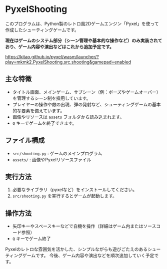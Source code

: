 # PyxelShooting
このプログラムは、Python製のレトロ風2Dゲームエンジン「Pyxel」を使って作成したシューティングゲームです。

**現在はゲームのシステム部分（シーン管理や基本的な操作など）のみ実装されており、ゲーム内容や演出などはこれから追加予定です。**

https://kitao.github.io/pyxel/wasm/launcher/?play=mkmk2.PyxelShooting.src.shooting&gamepad=enabled

## 主な特徴
- タイトル画面、メインゲーム、サブシーン（例：ポーズやゲームオーバー）を管理するシーン制を採用しています。
- プレイヤーの操作や敵の出現、弾の発射など、シューティングゲームの基本的な要素を備えています。
- 画像やリソースは `assets` フォルダから読み込まれます。
- `Q` キーでゲームを終了できます。

## ファイル構成
- `src/shooting.py` : ゲームのメインプログラム
- `assets/` : 画像やPyxelリソースファイル

## 実行方法
1. 必要なライブラリ（pyxelなど）をインストールしてください。
2. `src/shooting.py` を実行するとゲームが起動します。

## 操作方法
- 矢印キーやスペースキーなどで自機を操作（詳細はゲーム内またはソースコード参照）
- `Q` キーでゲーム終了

Pyxelのレトロな雰囲気を活かした、シンプルながらも遊びごたえのあるシューティングゲームです。
今後、ゲーム内容や演出などを順次追加していく予定です。
